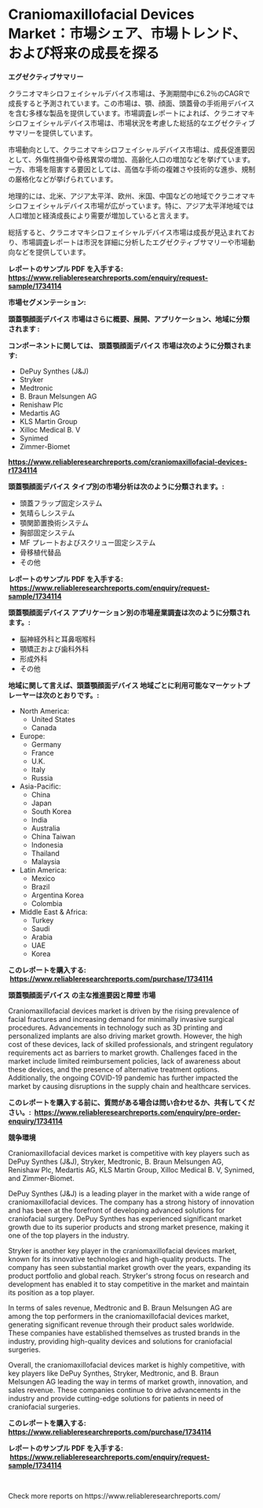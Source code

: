<p><h1>Craniomaxillofacial Devices Market：市場シェア、市場トレンド、および将来の成長を探る</h1></p><p><strong>エグゼクティブサマリー</strong></p>
<p><p>クラニオマキシロフェイシャルデバイス市場は、予測期間中に6.2％のCAGRで成長すると予測されています。この市場は、顎、顔面、頭蓋骨の手術用デバイスを含む多様な製品を提供しています。市場調査レポートによれば、クラニオマキシロフェイシャルデバイス市場は、市場状況を考慮した総括的なエグゼクティブサマリーを提供しています。</p><p>市場動向として、クラニオマキシロフェイシャルデバイス市場は、成長促進要因として、外傷性損傷や骨格異常の増加、高齢化人口の増加などを挙げています。一方、市場を阻害する要因としては、高価な手術の複雑さや技術的な進歩、規制の厳格化などが挙げられています。</p><p>地理的には、北米、アジア太平洋、欧州、米国、中国などの地域でクラニオマキシロフェイシャルデバイス市場が広がっています。特に、アジア太平洋地域では人口増加と経済成長により需要が増加していると言えます。</p><p>総括すると、クラニオマキシロフェイシャルデバイス市場は成長が見込まれており、市場調査レポートは市況を詳細に分析したエグゼクティブサマリーや市場動向などを提供しています。</p></p>
<p><strong>レポートのサンプル PDF を入手する: <a href="https://www.reliableresearchreports.com/enquiry/request-sample/1734114">https://www.reliableresearchreports.com/enquiry/request-sample/1734114</a></strong></p>
<p><strong>市場セグメンテーション:</strong></p>
<p><strong> 頭蓋顎顔面デバイス 市場はさらに概要、展開、アプリケーション、地域に分類されます :</strong></p>
<p><strong>コンポーネントに関しては、 頭蓋顎顔面デバイス 市場は次のように分類されます: &nbsp;</strong></p>
<p><ul><li>DePuy Synthes (J&J)</li><li>Stryker</li><li>Medtronic</li><li>B. Braun Melsungen AG</li><li>Renishaw Plc</li><li>Medartis AG</li><li>KLS Martin Group</li><li>Xilloc Medical B. V</li><li>Synimed</li><li>Zimmer-Biomet</li></ul></p>
<p><strong><a href="https://www.reliableresearchreports.com/craniomaxillofacial-devices-r1734114">https://www.reliableresearchreports.com/craniomaxillofacial-devices-r1734114</a></strong></p>
<p><strong> 頭蓋顎顔面デバイス タイプ別の市場分析は次のように分類されます。:</strong></p>
<p><ul><li>頭蓋フラップ固定システム</li><li>気晴らしシステム</li><li>顎関節置換術システム</li><li>胸部固定システム</li><li>MF プレートおよびスクリュー固定システム</li><li>骨移植代替品</li><li>その他</li></ul></p>
<p><strong>レポートのサンプル PDF を入手する: &nbsp;<a href="https://www.reliableresearchreports.com/enquiry/request-sample/1734114">https://www.reliableresearchreports.com/enquiry/request-sample/1734114</a></strong></p>
<p><strong> 頭蓋顎顔面デバイス アプリケーション別の市場産業調査は次のように分類されます。:</strong></p>
<p><ul><li>脳神経外科と耳鼻咽喉科</li><li>顎矯正および歯科外科</li><li>形成外科</li><li>その他</li></ul></p>
<p><strong>地域に関して言えば、頭蓋顎顔面デバイス 地域ごとに利用可能なマーケットプレーヤーは次のとおりです。:</strong></p>
<p><ul>
    <li>
        North America:
        <ul>
            <li>United States</li>
            <li>Canada</li>
        </ul>
    </li>
    <li>
        Europe:
        <ul>
            <li>Germany</li>
            <li>France</li>
            <li>U.K.</li>
            <li>Italy</li>
            <li>Russia</li>
        </ul>
    </li>
    <li>
        Asia-Pacific:
        <ul>
            <li>China</li>
            <li>Japan</li>
            <li>South Korea</li>
            <li>India</li>
            <li>Australia</li>
            <li>China Taiwan</li>
            <li>Indonesia</li>
            <li>Thailand</li>
            <li>Malaysia</li>
        </ul>
    </li>
    <li>
        Latin America:
        <ul>
            <li>Mexico</li>
            <li>Brazil</li>
            <li>Argentina Korea</li>
            <li>Colombia</li>
        </ul>
    </li>
    <li>
        Middle East & Africa:
        <ul>
            <li>Turkey</li>
            <li>Saudi</li>
            <li>Arabia</li>
            <li>UAE</li>
            <li>Korea</li>
        </ul>
    </li>
    </ul></p>
<p><strong>このレポートを購入する: &nbsp;<a href="https://www.reliableresearchreports.com/purchase/1734114">https://www.reliableresearchreports.com/purchase/1734114</a></strong></p>
<p><strong>頭蓋顎顔面デバイス の主な推進要因と障壁 市場</strong></p>
<p><p>Craniomaxillofacial devices market is driven by the rising prevalence of facial fractures and increasing demand for minimally invasive surgical procedures. Advancements in technology such as 3D printing and personalized implants are also driving market growth. However, the high cost of these devices, lack of skilled professionals, and stringent regulatory requirements act as barriers to market growth. Challenges faced in the market include limited reimbursement policies, lack of awareness about these devices, and the presence of alternative treatment options. Additionally, the ongoing COVID-19 pandemic has further impacted the market by causing disruptions in the supply chain and healthcare services.</p></p>
<p><strong>このレポートを購入する前に、質問がある場合は問い合わせるか、共有してください。:&nbsp; <a href="https://www.reliableresearchreports.com/enquiry/pre-order-enquiry/1734114">https://www.reliableresearchreports.com/enquiry/pre-order-enquiry/1734114</a></strong></p>
<p><strong>競争環境</strong></p>
<p><p>Craniomaxillofacial devices market is competitive with key players such as DePuy Synthes (J&J), Stryker, Medtronic, B. Braun Melsungen AG, Renishaw Plc, Medartis AG, KLS Martin Group, Xilloc Medical B. V, Synimed, and Zimmer-Biomet. </p><p>DePuy Synthes (J&J) is a leading player in the market with a wide range of craniomaxillofacial devices. The company has a strong history of innovation and has been at the forefront of developing advanced solutions for craniofacial surgery. DePuy Synthes has experienced significant market growth due to its superior products and strong market presence, making it one of the top players in the industry.</p><p>Stryker is another key player in the craniomaxillofacial devices market, known for its innovative technologies and high-quality products. The company has seen substantial market growth over the years, expanding its product portfolio and global reach. Stryker's strong focus on research and development has enabled it to stay competitive in the market and maintain its position as a top player.</p><p>In terms of sales revenue, Medtronic and B. Braun Melsungen AG are among the top performers in the craniomaxillofacial devices market, generating significant revenue through their product sales worldwide. These companies have established themselves as trusted brands in the industry, providing high-quality devices and solutions for craniofacial surgeries.</p><p>Overall, the craniomaxillofacial devices market is highly competitive, with key players like DePuy Synthes, Stryker, Medtronic, and B. Braun Melsungen AG leading the way in terms of market growth, innovation, and sales revenue. These companies continue to drive advancements in the industry and provide cutting-edge solutions for patients in need of craniofacial surgeries.</p></p>
<p><strong>このレポートを購入する: &nbsp; <a href="https://www.reliableresearchreports.com/purchase/1734114">https://www.reliableresearchreports.com/purchase/1734114</a></strong></p>
<p><strong>レポートのサンプル PDF を入手する: &nbsp;<a href="https://www.reliableresearchreports.com/enquiry/request-sample/1734114">https://www.reliableresearchreports.com/enquiry/request-sample/1734114</a></strong><strong></strong></p>
<p>&nbsp;</p>
<p>Check more reports on https://www.reliableresearchreports.com/</p>